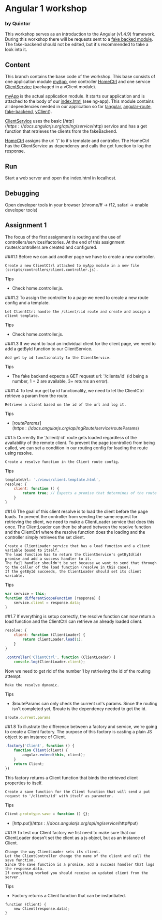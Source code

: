 # Angular 1 workshop
### by Quintor
This workshop serves as an introduction to the Angular (v1.4.9) framework. During this workshop there will be requests sent to 
a [fake backed module](../master/libs/fake-backend.js).  The fake-backend should not be edited, but it's recommended to take a
look into it.

## Content
This branch contains the base code of the workshop. This base consists of one application module [myApp](../master/scripts/app.js), one 
controller [HomeCtrl](../master/scripts/controllers/home.controller.js) and one service [ClientService](../master/scripts/services/client.service.js) (packaged in a vClient module).

[myApp](../master/scripts/app.js) is the actual application module. It starts our application and is attached to the body of our [index.html](../master/index.html) (see ng-app). This module 
contains all dependencies needed in our application so far ([angular](../master/libs/angular.js), [angular-route](../master/libs/angular-route.js), [fake-backend](../master/libs/fake-backend.js), [vClient](../master/scripts/services/client.service.js)).

[ClientService](../master/scripts/services/client.service.js) uses the basic [$http](https://docs.angularjs.org/api/ng/service/$http) service and has a get function that retrieves the clients from the fakeBackend.

[HomeCtrl](../master/scripts/controllers/home.controller.js) assigns the url '/' to it's template and controller. The HomeCtrl has the ClientService as dependency and calls
the get function to log the response.

## Run
Start a web server and open the index.html in localhost.

## Debugging
Open developer tools in your browser (chrome/ff -> f12, safari -> enable developer tools)

## Assignment 1
The focus of the first assignment is routing and the use of controllers/services/factories.
At the end of this assignment routes/controllers are created and configured.

###1.1
Before we can add another page we have to create a new controller.
```
Create a new ClientCtrl attached to myApp module in a new file (scripts/controllers/client.controller.js).
```
Tips
- Check home.controller.js.

###1.2
To assign the controller to a page we need to create a new route config and a template.
```
Let ClientCtrl handle the /client/:id route and create and assign a client template.
```
Tips
- Check home.controller.js.

###1.3
If we want to load an individual client for the client page, we need to add a getById function to our ClientService.
```
Add get by id functionality to the ClientService.
```
Tips
- The fake backend expects a GET request url: '/clients/id' (id being a number, 1 + 2 are available, 3+ returns an error).

###1.4
To test our get by id functionality, we need to let the ClientCtrl retrieve a param from the route.
```
Retrieve a client based on the id of the url and log it.
```
Tips
- [$routeParams](https://docs.angularjs.org/api/ngRoute/service/$routeParams)

##1.5
Currently the '/client/:id' route gets loaded regardless of the availability of the remote client. To prevent the page (controller) from
being called, we can set a condition in our routing config for loading the route using resolve.
```
Create a resolve function in the Client route config.
```
Tips
```javascript
templateUrl: './views/client.template.html',
resolve: {
    client: function () {
        return true; // Expects a promise that determines of the route will succeed.
    }
}
```

##1.6
The goal of this client resolve is to load the client before the page loads. To prevent the controller from sending
the same request for retrieving the client, we need to make a ClientLoader service that does this once. The ClientLoader
can then be shared between the resolve function and the ClientCtrl where the resolve function does the loading and the
controller simply retrieves the set client.

```
Create a ClientLoader service that has a load function and a client variable bound to itself.
The load function has to return the ClientService's getById(id) promise and add a success handler to it.
The fail handler shouldn't be set because we want to send that through to the caller of the load function (resolve in this case).
If the getById succeeds, the ClientLoader should set its client variable.
```
Tips
```javascript
var service = this;
function differentScopeFunction (response) {
    service.client = response.data;
}
```

##1.7
If everything is setup correctly, the resolve function can now return a load function and the ClientCtrl can retrieve an already loaded client.
```javascript
resolve: {
    client: function (ClientLoader) {
        return ClientLoader.load(1);
    }
}
```
```javascript
.controller('ClientCtrl', function (ClientLoader) {
    console.log(ClientLoader.client);
```

Now we need to get rid of the number 1 by retrieving the id of the routing attempt.
```
Make the resolve dynamic.
```
Tips
- $routeParams can only check the current url's params. Since the routing isn't completed yet, $route is the dependency needed to get the id.
```javascript
$route.current.params
```

##1.8
To illustrate the difference between a factory and service, we're going to create a Client factory. The purpose of this factory is casting
a plain JS object to an instance of Client.
```javascript
.factory('Client', function () {
    function Client(client) {
        angular.extend(this, client);
    }
    return Client;
})
```
This factory returns a Client function that binds the retrieved client properties to itself.
```
Create a save function for the Client function that will send a put request to '/clients/id' with itself as parameter.
```
Tips
```javascript
Client.prototype.save = function () {};
```
- [$http.put](https://docs.angularjs.org/api/ng/service/$http#put)

##1.9
To test our Client factory we fist need to make sure that our ClientLoader doesn't set the client as a js object, but
as an instance of Client.
```
Change the way ClientLoader sets its client.
Let the ClientController change the name of the client and call the save function.
Since the save function is a promise, add a success handler that logs the response.data.
If everything worked you should receive an updated client from the server.
```
Tips
- Factory returns a Client function that can be instantiated.
```
function (Client) {
    new Client(response.data);
}
```